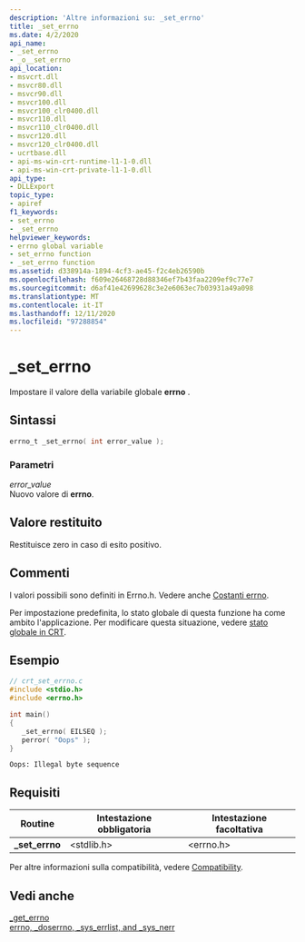```yaml
---
description: 'Altre informazioni su: _set_errno'
title: _set_errno
ms.date: 4/2/2020
api_name:
- _set_errno
- _o__set_errno
api_location:
- msvcrt.dll
- msvcr80.dll
- msvcr90.dll
- msvcr100.dll
- msvcr100_clr0400.dll
- msvcr110.dll
- msvcr110_clr0400.dll
- msvcr120.dll
- msvcr120_clr0400.dll
- ucrtbase.dll
- api-ms-win-crt-runtime-l1-1-0.dll
- api-ms-win-crt-private-l1-1-0.dll
api_type:
- DLLExport
topic_type:
- apiref
f1_keywords:
- set_errno
- _set_errno
helpviewer_keywords:
- errno global variable
- set_errno function
- _set_errno function
ms.assetid: d338914a-1894-4cf3-ae45-f2c4eb26590b
ms.openlocfilehash: f609e26468728d88346ef7b43faa2209ef9c77e7
ms.sourcegitcommit: d6af41e42699628c3e2e6063ec7b03931a49a098
ms.translationtype: MT
ms.contentlocale: it-IT
ms.lasthandoff: 12/11/2020
ms.locfileid: "97288854"
---
```

# <a name="_set_errno"></a>_set_errno

Impostare il valore della variabile globale **errno** .

## <a name="syntax"></a>Sintassi

```C
errno_t _set_errno( int error_value );
```

### <a name="parameters"></a>Parametri

*error_value*<br/>
Nuovo valore di **errno**.

## <a name="return-value"></a>Valore restituito

Restituisce zero in caso di esito positivo.

## <a name="remarks"></a>Commenti

I valori possibili sono definiti in Errno.h. Vedere anche [Costanti errno](../../c-runtime-library/errno-constants.md).

Per impostazione predefinita, lo stato globale di questa funzione ha come ambito l'applicazione. Per modificare questa situazione, vedere [stato globale in CRT](../global-state.md).

## <a name="example"></a>Esempio

```C
// crt_set_errno.c
#include <stdio.h>
#include <errno.h>

int main()
{
   _set_errno( EILSEQ );
   perror( "Oops" );
}
```

```Output
Oops: Illegal byte sequence
```

## <a name="requirements"></a>Requisiti

|Routine|Intestazione obbligatoria|Intestazione facoltativa|
|-------------|---------------------|---------------------|
|**_set_errno**|\<stdlib.h>|\<errno.h>|

Per altre informazioni sulla compatibilità, vedere [Compatibility](../../c-runtime-library/compatibility.md).

## <a name="see-also"></a>Vedi anche

[_get_errno](get-errno.md)<br/>
[errno, _doserrno, _sys_errlist, and _sys_nerr](../../c-runtime-library/errno-doserrno-sys-errlist-and-sys-nerr.md)<br/>
